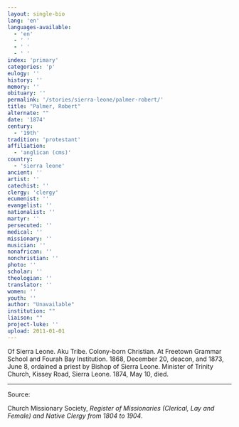 ```yaml
---
layout: single-bio
lang: 'en'
languages-available:
  - 'en'
  - ' '
  - ' '
  - ' '
index: 'primary'
categories: 'p'
eulogy: ''
history: ''
memory: ''
obituary: ''
permalink: '/stories/sierra-leone/palmer-robert/'
title: "Palmer, Robert"
alternate: ""
date: '1874'
century:
  - '19th'
tradition: 'protestant'
affiliation:
  - 'anglican (cms)'
country:
  - 'sierra leone'
ancient: ''
artist: ''
catechist: ''
clergy: 'clergy'
ecumenist: ''
evangelist: ''
nationalist: ''
martyr: ''
persecuted: ''
medical: ''
missionary: ''
musician: ''
nonafrican: ''
nonchristian: ''
photo: ''
scholar: ''
theologian: ''
translator: ''
women: ''
youth: ''
author: "Unavailable"
institution: ""
liaison: ""
project-luke: ''
upload: 2011-01-01
---
```




Of Sierra Leone.  Aku Tribe.  Colony-born Christian.  At Freetown Grammar School and Fourah Bay Institution.  1868, December 20, deacon, and 1873, June 8, ordained a priest by Bishop of Sierra Leone.  Minister of Trinity Church, Kissey Road, Sierra Leone.  1874, May 10, died.

---

Source:

Church Missionary Society, *Register of Missionaries (Clerical, Lay and Female) and Native Clergy from 1804 to 1904*.
